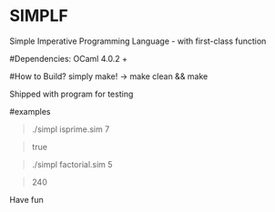 # SIMPLF
Simple Imperative Programming Language - with first-class function

#Dependencies:
OCaml 4.0.2 +

#How to Build?
  simply make! -> make clean && make
  
Shipped with program for testing

#examples
  > ./simpl isprime.sim 7
  
  >true
  
  > ./simpl factorial.sim 5
  
  >240

Have fun
